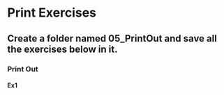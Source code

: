 # Print Exercises

<!--print function with it's most possibilities and talk about __repr__ and __str__-->

## Create a folder named 05_PrintOut and save all the exercises below in it.

### Print Out

#### Ex1 

